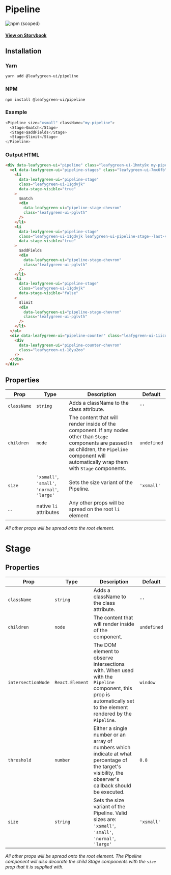 # Pipeline

![npm (scoped)](https://img.shields.io/npm/v/@leafygreen-ui/pipeline.svg)

#### [View on Storybook](https://mongodb.github.io/leafygreen-ui/?path=/story/pipeline--default)

## Installation

### Yarn

```shell
yarn add @leafygreen-ui/pipeline
```

### NPM

```shell
npm install @leafygreen-ui/pipeline
```

### Example

```js
<Pipeline size="xsmall" className="my-pipeline">
  <Stage>$match</Stage>
  <Stage>$addFields</Stage>
  <Stage>$limit</Stage>
</Pipeline>
```

### Output HTML

```html
<div data-leafygreen-ui="pipeline" class="leafygreen-ui-1hmty9x my-pipeline">
  <ol data-leafygreen-ui="pipeline-stages" class="leafygreen-ui-7mx6fb">
    <li
      data-leafygreen-ui="pipeline-stage"
      class="leafygreen-ui-11gdvjk"
      data-stage-visible="true"
    >
      $match
      <div
        data-leafygreen-ui="pipeline-stage-chevron"
        class="leafygreen-ui-pglvth"
      />
    </li>
    <li
      data-leafygreen-ui="pipeline-stage"
      class="leafygreen-ui-11gdvjk leafygreen-ui-pipeline-stage--last-visible"
      data-stage-visible="true"
    >
      $addFields
      <div
        data-leafygreen-ui="pipeline-stage-chevron"
        class="leafygreen-ui-pglvth"
      />
    </li>
    <li
      data-leafygreen-ui="pipeline-stage"
      class="leafygreen-ui-11gdvjk"
      data-stage-visible="false"
    >
      $limit
      <div
        data-leafygreen-ui="pipeline-stage-chevron"
        class="leafygreen-ui-pglvth"
      />
    </li>
  </ol>
  <div data-leafygreen-ui="pipeline-counter" class="leafygreen-ui-1iicq0p">
    <div
      data-leafygreen-ui="pipeline-counter-chevron"
      class="leafygreen-ui-18yu2oo"
    />
  </div>
</div>
```

## Properties

| Prop        | Type                                         | Description                                                                                                                                                                                                | Default     |
| ----------- | -------------------------------------------- | ---------------------------------------------------------------------------------------------------------------------------------------------------------------------------------------------------------- | ----------- |
| `className` | `string`                                     | Adds a className to the class attribute.                                                                                                                                                                   | `''`        |
| `children`  | `node`                                       | The content that will render inside of the component. If any nodes other than `Stage` components are passed in as children, the `Pipeline` component will automatically wrap them with `Stage` components. | `undefined` |
| `size`      | `'xsmall'`, `'small'`, `'normal'`, `'large'` | Sets the size variant of the Pipeline.                                                                                                                                                                     | `'xsmall'`  |
| ...         | native `li` attributes                       | Any other props will be spread on the root `li` element                                                                                                                                                    |             |

_All other props will be spread onto the root element._

# Stage

## Properties

| Prop               | Type            | Description                                                                                                                                                       | Default     |
| ------------------ | --------------- | ----------------------------------------------------------------------------------------------------------------------------------------------------------------- | ----------- |
| `className`        | `string`        | Adds a className to the class attribute.                                                                                                                          | `''`        |
| `children`         | `node`          | The content that will render inside of the component.                                                                                                             | `undefined` |
| `intersectionNode` | `React.Element` | The DOM element to observe intersections with. When used with the `Pipeline` component, this prop is automatically set to the element rendered by the `Pipeline`. | `window`    |
| `threshold`        | `number`        | Either a single number or an array of numbers which indicate at what percentage of the target's visibility, the observer's callback should be executed.           | `0.8`       |
| `size`             | `string`        | Sets the size variant of the Pipeline. Valid sizes are: `'xsmall'`, `'small'`, `'normal'`, `'large'`                                                              | `'xsmall'`  |

_All other props will be spread onto the root element. The Pipeline component will also decorate the child Stage components with the `size` prop that it is supplied with._
